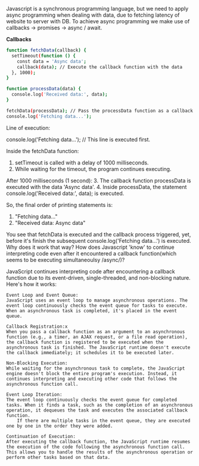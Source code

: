 Javascript is a synchronous programming language, but we need to apply async programming when dealing with data, due to fetching latency of website to server with DB.
To achieve async programming we make use of callbacks -> promises -> async / await.


**Callbacks**

```sh
function fetchData(callback) {
  setTimeout(function () {
    const data = 'Async data';
    callback(data); // Execute the callback function with the data
  }, 1000);
}

function processData(data) {
  console.log('Received data:', data);
}

fetchData(processData); // Pass the processData function as a callback
console.log('Fetching data...');
```

Line of execution:

console.log('Fetching data...'); // This line is executed first.

Inside the fetchData function:
1. setTimeout is called with a delay of 1000 milliseconds.
2. While waiting for the timeout, the program continues executing.

After 1000 milliseconds (1 second):
3. The callback function processData is executed with the data 'Async data'.
4. Inside processData, the statement console.log('Received data:', data); is executed.

So, the final order of printing statements is:
1. "Fetching data..."
2. "Received data: Async data"

You see that fetchData is executed and the callback process triggered, yet, before it's finish the subsequent console.log('Fetching data...') is executed.
Why does it work that way?
How does Javascript 'know' to continue interpreting code even after it encountered a callback function(which seems to be executing simultaneoulsy /async/)?

JavaScript continues interpreting code after encountering a callback function due to its event-driven, single-threaded, and non-blocking nature. Here's how it works:

    Event Loop and Event Queue:
    JavaScript uses an event loop to manage asynchronous operations. The event loop continuously checks the event queue for tasks to execute. When an asynchronous task is completed, it's placed in the event queue.

    Callback Registration:x
    When you pass a callback function as an argument to an asynchronous function (e.g., a timer, an AJAX request, or a file read operation), the callback function is registered to be executed when the asynchronous task is finished. The JavaScript runtime doesn't execute the callback immediately; it schedules it to be executed later.

    Non-Blocking Execution:
    While waiting for the asynchronous task to complete, the JavaScript engine doesn't block the entire program's execution. Instead, it continues interpreting and executing other code that follows the asynchronous function call.

    Event Loop Iteration:
    The event loop continuously checks the event queue for completed tasks. When it finds a task, such as the completion of an asynchronous operation, it dequeues the task and executes the associated callback function.
        If there are multiple tasks in the event queue, they are executed one by one in the order they were added.

    Continuation of Execution:
    After executing the callback function, the JavaScript runtime resumes the execution of the code following the asynchronous function call. This allows you to handle the results of the asynchronous operation or perform other tasks based on that data.